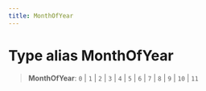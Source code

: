 ```yaml
---
title: MonthOfYear
---
```


# Type alias MonthOfYear

> **MonthOfYear**: `0` \| `1` \| `2` \| `3` \| `4` \| `5` \| `6` \| `7` \| `8` \| `9` \| `10` \| `11`
